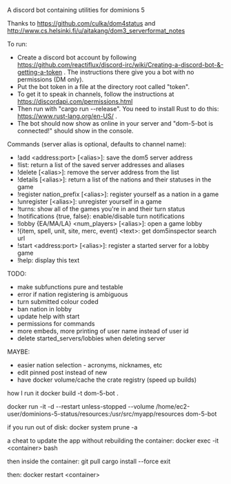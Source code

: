 A discord bot containing utilities for dominions 5

Thanks to https://github.com/culka/dom4status and http://www.cs.helsinki.fi/u/aitakang/dom3_serverformat_notes

To run:
* Create a discord bot account by following https://github.com/reactiflux/discord-irc/wiki/Creating-a-discord-bot-&-getting-a-token . The instructions there give you a bot with no permissions (DM only).
* Put the bot token in a file at the directory root called "token".
* To get it to speak in channels, follow the instructions at https://discordapi.com/permissions.html
* Then run with "cargo run --release". You need to install Rust to do this: https://www.rust-lang.org/en-US/ .
* The bot should now show as online in your server and "dom-5-bot is connected!" should show in the console.

Commands (server alias is optional, defaults to channel name): 
* !add \<address:port\> \[\<alias\>\]: save the dom5 server address
* !list: return a list of the saved server addresses and aliases
* !delete \[\<alias\>\]: remove the server address from the list
* !details \[\<alias\>\]: return a list of the nations and their statuses in the game
* !register nation_prefix \[\<alias\>\]: register yourself as a nation in a game
* !unregister \[\<alias\>\]: unregister yourself in a game
* !turns: show all of the games you're in and their turn status
* !notifications \{true, false\}: enable/disable turn notifications
* !lobby \{EA/MA/LA\} \<num\_players\> \[\<alias\>\]: open a game lobby
* !\{item, spell, unit, site, merc, event\} \<text\>: get dom5inspector search url
* !start \<address:port\> \[\<alias\>\]: register a started server for a lobby game
* !help: display this text

TODO:
* make subfunctions pure and testable
* error if nation registering is ambiguous
* turn submitted colour coded
* ban nation in lobby
* update help with start
* permissions for commands
* more embeds, more printing of user name instead of user id
* delete started_servers/lobbies when deleting server

MAYBE:
* easier nation selection - acronyms, nicknames, etc
* edit pinned post instead of new
* have docker volume/cache the crate registry (speed up builds)

how I run it
docker build -t dom-5-bot .

docker run -it -d --restart unless-stopped --volume /home/ec2-user/dominions-5-status/resources:/usr/src/myapp/resources dom-5-bot

if you run out of disk:
 docker system prune -a

a cheat to update the app without rebuilding the container:
docker exec -it \<container\> bash

then inside the container:
    git pull
    cargo install --force
    exit

then:
 docker restart \<container\>
